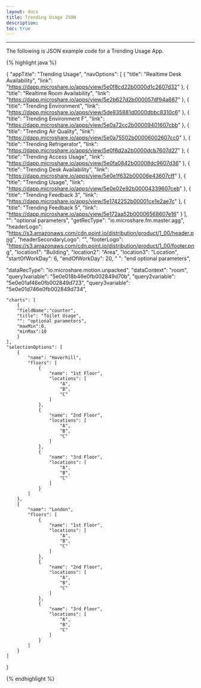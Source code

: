 ```yaml
---
layout: docs
title: Trending Usage JSON
description: 
toc: true
---
```


---------------------------------------

The following is JSON example code for a Trending Usage App.

{% highlight java %}

{
	"appTitle": "Trending Usage",
  "navOptions": [
    {
      "title": "Realtime Desk Availability",
      "link": "https://dapp.microshare.io/apps/view/5e0f8cd22b0000d1c2607d32"
    },
    {
      "title": "Realtime Room Availability",
      "link": "https://dapp.microshare.io/apps/view/5e2b627d2b000057df94a667"
		},
		{
      "title": "Trending Environment",
      "link": "https://dapp.microshare.io/apps/view/5de835881d0000dbbc8310c6"
    },
    {
      "title": "Trending Environment F",
      "link": "https://dapp.microshare.io/apps/view/5e0a72cc2b00009401607cbb"
    },
    {
      "title": "Trending Air Quality",
      "link": "https://dapp.microshare.io/apps/view/5e0a75502b00006002607cc0"
    },
    {
      "title": "Trending Refrigerator",
      "link": "https://dapp.microshare.io/apps/view/5e0f6d2a2b0000dcb7607d27"
    },
    {
      "title": "Trending Access Usage",
      "link": "https://dapp.microshare.io/apps/view/5e0fa0842b00008dc9607d36"
    },
    {
      "title": "Trending Desk Availability",
      "link": "https://dapp.microshare.io/apps/view/5e0e1f632b00006e43607cff"
    },
    {
      "title": "Trending Usage",
      "link": "https://dapp.microshare.io/apps/view/5e0e02e92b00004339607ceb"
    },
    {
      "title": "Trending Feedback 3",
      "link": "https://dapp.microshare.io/apps/view/5e1742252b00001ce1e2ae7c"
    },
    {
      "title": "Trending Feedback 5",
      "link": "https://dapp.microshare.io/apps/view/5e172aa52b00006568607e16"
    }
  ],
	"": "optional parameters",
	"getRecType": "io.microshare.fm.master.agg",
	"headerLogo": "https://s3.amazonaws.com/cdn.point.io/distribution/product/1_00/header.png",
	"headerSecondaryLogo": "",
	"footerLogo": "https://s3.amazonaws.com/cdn.point.io/distribution/product/1_00/footer.png",
	"location1": "Building",
	"location2": "Area",
	"location3": "Location",
	"startOfWorkDay": 6,
	"endOfWorkDay": 20,
	" ": "end optional parameters",

  "dataRecType": "io.microshare.motion.unpacked",
	"dataContext": "room",
	"query1variable": "5e0e018b46e0fb002849d70b",
	"query2variable": "5e0e01af46e0fb002849d723",
	"query3variable": "5e0e01d746e0fb002849d734",

	"charts": [ 
		{ 
		"fieldName":"counter",
		"title": "Toilet Usage",
		"": "optional parameters",
		"maxMin":0,
		"minMax":10
		}
	],
	"selectionOptions": [
		{
			"name": "Haverhill",
			"floors": [
				{
					"name": "1st Floor",
					"locations": [
						"A",
						"B",
						"C"
					]
				},
				{
					"name": "2nd Floor",
					"locations": [
						"A",
						"B",
						"C"
					]
				},
				{
					"name": "3rd Floor",
					"locations": [
						"A",
						"B",
						"C"
					]
				}
			]
		},
		{
			"name": "London",
			"floors": [
				{
					"name": "1st Floor",
					"locations": [
						"A",
						"B",
						"C"
					]
				},
				{
					"name": "2nd Floor",
					"locations": [
						"A",
						"B",
						"C"
					]
				},
				{
					"name": "3rd Floor",
					"locations": [
						"A",
						"B",
						"C"
					]
				}
			]
		}
	]
}

{% endhighlight %}